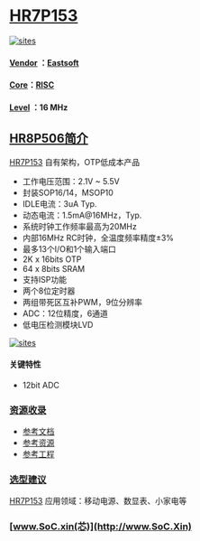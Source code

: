 ﻿# [HR7P153](https://github.com/SoCXin/HR7P153)

[![sites](http://182.61.61.133/link/resources/SoC.png)](http://www.SoC.Xin)

#### [Vendor](https://github.com/SoCXin/Vendor) ：[Eastsoft](http://www.essemi.com/)
#### [Core](https://github.com/SoCXin/RISC)：[RISC](https://github.com/SoCXin/RISC)
#### [Level](https://github.com/SoCXin/Level) ：16 MHz

## [HR8P506简介](https://github.com/SoCXin/HR7P153/wiki)

[HR7P153](https://github.com/SoCXin/HR7P153) 自有架构，OTP低成本产品

* 工作电压范围：2.1V ~ 5.5V
* 封装SOP16/14，MSOP10
* IDLE电流：3uA Typ.
* 动态电流：1.5mA@16MHz，Typ.
* 系统时钟工作频率最高为20MHz
* 内部16MHz RC时钟，全温度频率精度±3%
* 最多13个I/O和1个输入端口
* 2K x 16bits OTP
* 64 x 8bits SRAM
* 支持ISP功能
* 两个8位定时器
* 两组带死区互补PWM，9位分辨率
* ADC：12位精度，6通道
* 低电压检测模块LVD

[![sites](docs/HR7P153.png)](http://www.essemi.com/product/15.html)

#### 关键特性

* 12bit ADC


### [资源收录](https://github.com/SoCXin/HR7P153)

* [参考文档](docs/)
* [参考资源](src/)
* [参考工程](project/)

### [选型建议](https://github.com/SoCXin)

[HR7P153](https://github.com/SoCXin/HR7P153) 应用领域：移动电源、数显表、小家电等

###  [www.SoC.xin(芯)](http://www.SoC.Xin)
